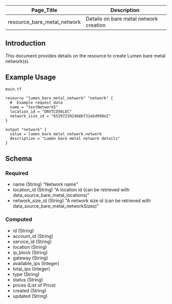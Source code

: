 | Page_Title                  | Description                            |
|-----------------------------|----------------------------------------|
| resource_bare_metal_network | Details on bare metal network creation |

## Introduction
This document provides details on the resource to create Lumen bare metal network(s).

## Example Usage
`main.tf`
```hcl
resource "lumen_bare_metal_network" "network" {
  #  Example request data
  name = "testNetwork5"
  location_id = "DNVTCO56LEC"
  network_size_id = "6529723924b8bf31ebd998e2"
}

output "network" {
  value = lumen_bare_metal_network.network
  description = "Lumen bare metal network details"
}
```

## Schema

### Required
- name (String) "Network name"
- location_id (String) "A location id (can be retrieved with data_source_bare_metal_locations)"
- network_size_id (String) "A network size id (can be retrieved with data_source_bare_metal_networkSizes)"

### Computed
- id (String)
- account_id (String)
- service_id (String)
- location (String)
- ip_block (String)
- gateway (String)
- available_ips (Integer)
- total_ips (Integer)
- type (String)
- status (String)
- prices (List of Price)
- created (String)
- updated (String)